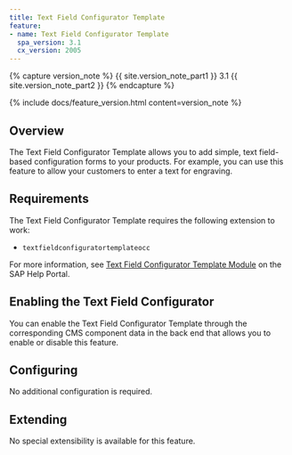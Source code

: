 ```yaml
---
title: Text Field Configurator Template
feature:
- name: Text Field Configurator Template
  spa_version: 3.1
  cx_version: 2005
---
```


{% capture version_note %}
{{ site.version_note_part1 }} 3.1 {{ site.version_note_part2 }}
{% endcapture %}

{% include docs/feature_version.html content=version_note %}

## Overview

The Text Field Configurator Template allows you to add simple, text field-based configuration forms to your products. For example, you can use this feature to allow your customers to enter a text for engraving.

## Requirements

The Text Field Configurator Template requires the following extension to work:

- `textfieldconfiguratortemplateocc`

For more information, see [Text Field Configurator Template Module](https://help.sap.com/viewer/7e47d40a176d48ba914b50957d003804/latest/en-US/d558fab75a454ae4928a2c63e22abe2b.html) on the SAP Help Portal.

## Enabling the Text Field Configurator

You can enable the Text Field Configurator Template through the corresponding CMS component data in the back end that allows you to enable or disable this feature.

## Configuring

No additional configuration is required.

## Extending

No special extensibility is available for this feature.
